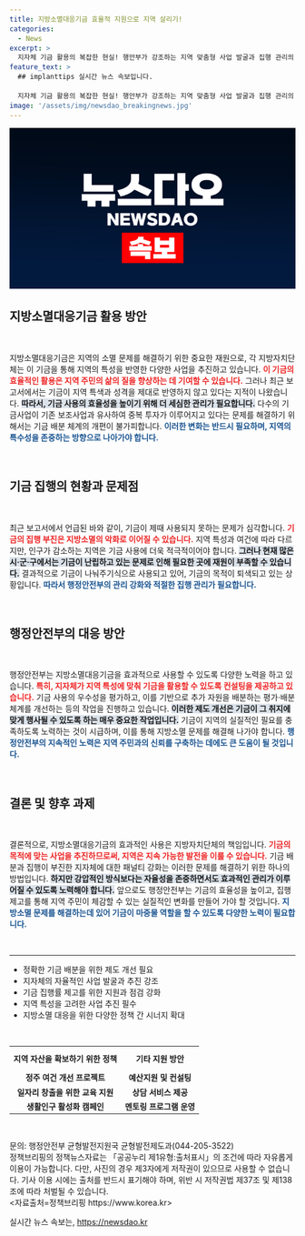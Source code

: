 ```yaml
---
title: 지방소멸대응기금 효율적 지원으로 지역 살리기!
categories:
  - News
excerpt: >
  지자체 기금 활용의 복잡한 현실! 행안부가 강조하는 지역 맞춤형 사업 발굴과 집행 관리의 중요성. 기금이 마침내 지방 소멸 대응의 마중물이 될 수 있을까? 클릭하여 자세히 알아보세요!
feature_text: >
  ## implanttips 실시간 뉴스 속보입니다.

  지자체 기금 활용의 복잡한 현실! 행안부가 강조하는 지역 맞춤형 사업 발굴과 집행 관리의 중요성. 기금이 마침내 지방 소멸 대응의 마중물이 될 수 있을까? 클릭하여 자세히 알아보세요!
image: '/assets/img/newsdao_breakingnews.jpg'
---
```


<p><img src="/assets/img/newsdao_breakingnews.jpg" alt="implanttips 속보" /></p>

<h2 data-ke-size="size26">지방소멸대응기금 활용 방안</h2>

<p data-ke-size="size16">&nbsp;</p>

<p>지방소멸대응기금은 지역의 소멸 문제를 해결하기 위한 중요한 재원으로, 각 지방자치단체는 이 기금을 통해 지역의 특성을 반영한 다양한 사업을 추진하고 있습니다. <b><span style="color: #ee2323;">이 기금의 효율적인 활용은 지역 주민의 삶의 질을 향상하는 데 기여할 수 있습니다.</span></b> 그러나 최근 보고서에서는 기금이 지역 특색과 성격을 제대로 반영하지 않고 있다는 지적이 나왔습니다. <b><span style="background-color: #21538527;">따라서, 기금 사용의 효율성을 높이기 위해 더 세심한 관리가 필요합니다.</span></b> 다수의 기금사업이 기존 보조사업과 유사하여 중복 투자가 이루어지고 있다는 문제를 해결하기 위해서는 기금 배분 체계의 개편이 불가피합니다. <b><span style="color: #1a5490;">이러한 변화는 반드시 필요하며, 지역의 특수성을 존중하는 방향으로 나아가야 합니다.</span></b></p>

<p data-ke-size="size16">&nbsp;</p>

<h2 data-ke-size="size26">기금 집행의 현황과 문제점</h2>

<p data-ke-size="size16">&nbsp;</p>

<p>최근 보고서에서 언급된 바와 같이, 기금이 제때 사용되지 못하는 문제가 심각합니다. <b><span style="color: #ee2323;">기금의 집행 부진은 지방소멸의 악화로 이어질 수 있습니다.</span></b> 지역 특성과 여건에 따라 다르지만, 인구가 감소하는 지역은 기금 사용에 더욱 적극적이어야 합니다. <b><span style="background-color: #21538527;">그러나 현재 많은 시·군·구에서는 기금이 난립하고 있는 문제로 인해 필요한 곳에 재원이 부족할 수 있습니다.</span></b> 결과적으로 기금이 나눠주기식으로 사용되고 있어, 기금의 목적이 퇴색되고 있는 상황입니다. <b><span style="color: #1a5490;">따라서 행정안전부의 관리 강화와 적절한 집행 관리가 필요합니다.</span></b></p>

<p data-ke-size="size16">&nbsp;</p>

<h2 data-ke-size="size26">행정안전부의 대응 방안</h2>

<p data-ke-size="size16">&nbsp;</p>

<p>행정안전부는 지방소멸대응기금을 효과적으로 사용할 수 있도록 다양한 노력을 하고 있습니다. <b><span style="color: #ee2323;">특히, 지자체가 지역 특성에 맞춰 기금을 활용할 수 있도록 컨설팅을 제공하고 있습니다.</span></b> 기금 사용의 우수성을 평가하고, 이를 기반으로 추가 자원을 배분하는 평가·배분체계를 개선하는 등의 작업을 진행하고 있습니다. <b><span style="background-color: #21538527;">이러한 제도 개선은 기금이 그 취지에 맞게 행사될 수 있도록 하는 매우 중요한 작업입니다.</span></b> 기금이 지역의 실질적인 필요를 충족하도록 노력하는 것이 시급하며, 이를 통해 지방소멸 문제를 해결해 나가야 합니다. <b><span style="color: #1a5490;">행정안전부의 지속적인 노력은 지역 주민과의 신뢰를 구축하는 데에도 큰 도움이 될 것입니다.</span></b></p>

<p data-ke-size="size16">&nbsp;</p>

<h2 data-ke-size="size26">결론 및 향후 과제</h2>

<p data-ke-size="size16">&nbsp;</p>

<p>결론적으로, 지방소멸대응기금의 효과적인 사용은 지방자치단체의 책임입니다. <b><span style="color: #ee2323;">기금의 목적에 맞는 사업을 추진하므로써, 지역은 지속 가능한 발전을 이룰 수 있습니다.</span></b> 기금 배분과 집행이 부진한 지자체에 대한 패널티 강화는 이러한 문제를 해결하기 위한 하나의 방법입니다. <b><span style="background-color: #21538527;">하지만 강압적인 방식보다는 자율성을 존중하면서도 효과적인 관리가 이루어질 수 있도록 노력해야 합니다.</span></b> 앞으로도 행정안전부는 기금의 효율성을 높이고, 집행 제고를 통해 지역 주민이 체감할 수 있는 실질적인 변화를 만들어 가야 할 것입니다. <b><span style="color: #1a5490;">지방소멸 문제를 해결하는데 있어 기금이 마중물 역할을 할 수 있도록 다양한 노력이 필요합니다.</span></b></p>

<p data-ke-size="size16">&nbsp;</p>

<hr>

<ul>
    <li>정확한 기금 배분을 위한 제도 개선 필요</li>
    <li>지자체의 자율적인 사업 발굴과 추진 강조</li>
    <li>기금 집행률 제고를 위한 지원과 점검 강화</li>
    <li>지역 특성을 고려한 사업 추진 필수</li>
    <li>지방소멸 대응을 위한 다양한 정책 간 시너지 확대</li>
</ul>

<p data-ke-size="size16">&nbsp;</p>

<table style="width: 100%;">
    <tr>
        <td style="text-align: center; height: 37px;"><b>지역 자산을 확보하기 위한 정책</b></td>
        <td style="text-align: center; height: 37px;"><b>기타 지원 방안</b></td>
    </tr>
    <tr>
        <td style="text-align: center; height: 17px;"><b>정주 여건 개선 프로젝트</b></td>
        <td style="text-align: center; height: 17px;"><b>예산지원 및 컨설팅</b></td>
    </tr>
    <tr>
        <td style="text-align: center; height: 17px;"><b>일자리 창출을 위한 교육 지원</b></td>
        <td style="text-align: center; height: 17px;"><b>상담 서비스 제공</b></td>
    </tr>
    <tr>
        <td style="text-align: center; height: 17px;"><b>생활인구 활성화 캠페인</b></td>
        <td style="text-align: center; height: 17px;"><b>멘토링 프로그램 운영</b></td>
    </tr>
</table>

<p data-ke-size="size16">&nbsp;</p>

<p>문의: 행정안전부 균형발전지원국 균형발전제도과(044-205-3522)<br />
정책브리핑의 정책뉴스자료는 「공공누리 제1유형:출처표시」의 조건에 따라 자유롭게 이용이 가능합니다. 다만, 사진의 경우 제3자에게 저작권이 있으므로 사용할 수 없습니다. 기사 이용 시에는 출처를 반드시 표기해야 하며, 위반 시 저작권법 제37조 및 제138조에 따라 처벌될 수 있습니다.<br />
&lt;자료출처=정책브리핑 https://www.korea.kr></p>
실시간 뉴스 속보는, <a href="https://newsdao.kr" rel="dofollow">https://newsdao.kr</a>


